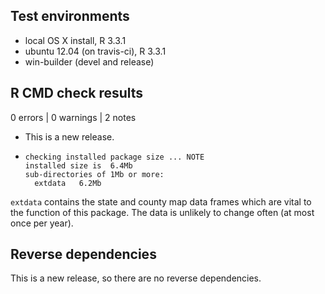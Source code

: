## Test environments
* local OS X install, R 3.3.1
* ubuntu 12.04 (on travis-ci), R 3.3.1
* win-builder (devel and release)

## R CMD check results

0 errors | 0 warnings | 2 notes

* This is a new release.

* ```
  checking installed package size ... NOTE
  installed size is  6.4Mb
  sub-directories of 1Mb or more:
    extdata   6.2Mb
  ```

`extdata` contains the state and county map data frames
which are vital to the function of this package. The data
is unlikely to change often (at most once per year).


## Reverse dependencies

This is a new release, so there are no reverse dependencies.
